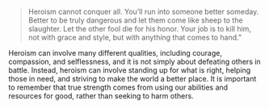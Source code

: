 >Heroism cannot conquer all. You’ll run into someone better someday.
Better to be truly dangerous and let them come like sheep to the slaughter. Let
the other fool die for his honor. Your job is to kill him, not with grace and
style, but with anything that comes to hand.”

Heroism can involve many different qualities, including courage, compassion, and selflessness, and it is not simply about defeating others in battle. Instead, heroism can involve standing up for what is right, helping those in need, and striving to make the world a better place. It is important to remember that true strength comes from using our abilities and resources for good, rather than seeking to harm others.